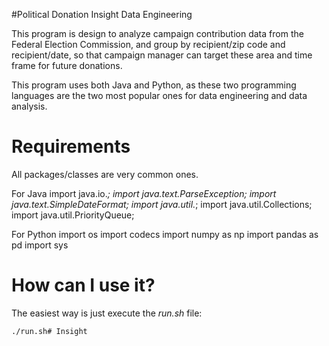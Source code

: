 #Political Donation Insight Data Engineering

This program is design to analyze campaign contribution data from the Federal Election Commission, and group by recipient/zip code and recipient/date, so that campaign manager can target these area and time frame for future donations.

This program uses both Java and Python, as these two programming languages are the two most popular ones for data engineering and data analysis. 



# Requirements
All packages/classes are very common ones.

For Java
	import java.io.*;
	import java.text.ParseException;
	import java.text.SimpleDateFormat;
	import java.util.*;
	import java.util.Collections;
	import java.util.PriorityQueue;
	
For Python
	import os
	import codecs
	import numpy as np
	import pandas as pd
	import sys
	
# How can I use it?

The easiest way is just execute the *run.sh* file:

	./run.sh# Insight
